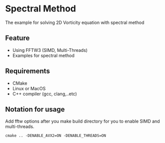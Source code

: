 # Spectral Method 
The example for solving 2D Vorticity equation with spectral method


## Feature
- Using FFTW3 (SIMD, Multi-Threads) 
- Examples for spectral method

## Requirements

- CMake
- Linux or MacOS
- C++ compiler (gcc, clang,..etc)

## Notation for usage 
Add fftw options after you make build directory for you to enable SIMD and multi-threads.

```
cmake .. -DENABLE_AVX2=ON -DENABLE_THREADS=ON
```
